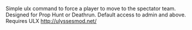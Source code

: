 Simple ulx command to force a player to move to the spectator team.
Designed for Prop Hunt or Deathrun.
Default access to admin and above.
Requires ULX http://ulyssesmod.net/
